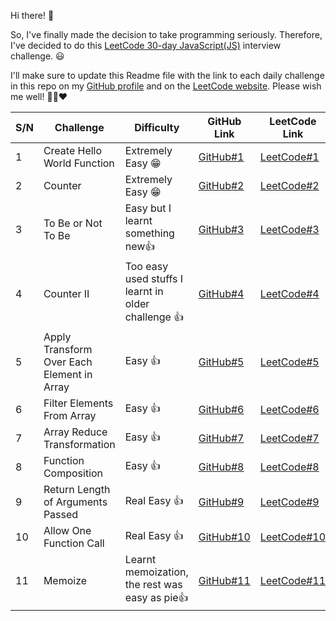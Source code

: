 Hi there! 👋

So, I've finally made the decision to take programming seriously. Therefore, I've decided to do this [LeetCode 30-day JavaScript(JS)](https://leetcode.com/studyplan/30-days-of-javascript/) interview challenge. 😃

I'll make sure to update this Readme file with the link to each daily challenge in this repo on my [GitHub profile](https://github.com/ayatullahkhalid) and on the [LeetCode website](https://leetcode.com/problemset/all/?page=1&sorting=W3sic29ydE9yZGVyIjoiQVNDRU5ESU5HIiwib3JkZXJCeSI6IkZST05URU5EX0lEIn1d).
Please wish me well! 🌟😊❤️

| S/N | Challenge                                  | Difficulty                                          | GitHub Link                                                                                                         | LeetCode Link                                                                                       |
| --- | ------------------------------------------ | --------------------------------------------------- | ------------------------------------------------------------------------------------------------------------------- | --------------------------------------------------------------------------------------------------- |
| 1   | Create Hello World Function                | Extremely Easy 😁                                   | [GitHub#1](https://github.com/ayatullahkhalid/30-Days-of-JS/blob/main/1.%20createHelloWorldFunction.js)             | [LeetCode#1](https://leetcode.com/problems/create-hello-world-function/description/)                |
| 2   | Counter                                    | Extremely Easy 😁                                   | [GitHub#2](https://github.com/ayatullahkhalid/30-Days-of-JS/blob/main/2.%20counter.js)                              | [LeetCode#2](https://leetcode.com/problems/counter/description/)                                    |
| 3   | To Be or Not To Be                         | Easy but I learnt something new👍                   | [GitHub#3](https://github.com/ayatullahkhalid/30-Days-of-JS/blob/main/3.%20toBeOrNotToBe.js)                        | [LeetCode#3](https://leetcode.com/problems/to-be-or-not-to-be/description/)                         |
| 4   | Counter II                                 | Too easy used stuffs I learnt in older challenge 👍 | [GitHub#4](https://github.com/ayatullahkhalid/30-Days-of-JS/blob/main/4.%20counterII.js)                            | [LeetCode#4](https://leetcode.com/problems/counter-ii/description/)                                 |
| 5   | Apply Transform Over Each Element in Array | Easy 👍                                             | [GitHub#5](https://github.com/ayatullahkhalid/30-Days-of-JS/blob/main/5.%20applyTransformOverEachElementInArray.js) | [LeetCode#5](https://leetcode.com/problems/apply-transform-over-each-element-in-array/description/) |
| 6   | Filter Elements From Array                 | Easy 👍                                             | [GitHub#6](https://github.com/ayatullahkhalid/30-Days-of-JS/blob/main/6.%20filterElementsFromArray.js)              | [LeetCode#6](https://leetcode.com/problems/filter-elements-from-array/description/)                 |
| 7   | Array Reduce Transformation                | Easy 👍                                             | [GitHub#7](https://github.com/ayatullahkhalid/30-Days-of-JS/blob/main/7.%20arrayReduceTransformation.js)            | [LeetCode#7](https://leetcode.com/problems/array-reduce-transformation/description/)                |
| 8   | Function Composition                       | Easy 👍                                             | [GitHub#8](https://github.com/ayatullahkhalid/30-Days-of-JS/blob/main/8.%20functionComposition.js)                  | [LeetCode#8](https://leetcode.com/problems/function-composition/description/)                       |
| 9   | Return Length of Arguments Passed          | Real Easy 👍                                        | [GitHub#9](https://github.com/ayatullahkhalid/30-Days-of-JS/blob/main/9.%20returnLengthOfArgumentsPassed.js)        | [LeetCode#9](https://leetcode.com/problems/return-length-of-arguments-passed/description/)          |
| 10  | Allow One Function Call                    | Real Easy 👍                                        | [GitHub#10](https://github.com/ayatullahkhalid/30-Days-of-JS/blob/main/10.%20allowOneFunctionCall.js)               | [LeetCode#10](https://leetcode.com/problems/allow-one-function-call/description/)                   |
| 11 | Memoize                  | Learnt memoization, the rest was easy as pie👍                                        |[GitHub#11](https://github.com/ayatullahkhalid/30-Days-of-JS/blob/main/11.%20memoize.js)| [LeetCode#11](https://leetcode.com/problems/memoize/description/)|
